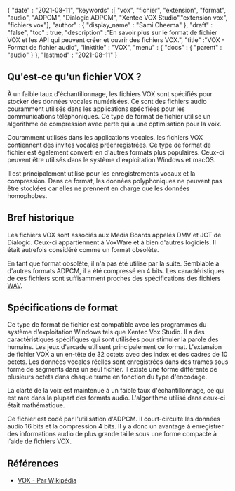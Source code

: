 {
  "date" : "2021-08-11",
  "keywords" :[ "vox", "fichier", "extension", "format", "audio", "ADPCM", "Dialogic ADPCM", "Xentec VOX Studio","extension vox", "fichiers vox"],
  "author" : {
    "display_name" : "Sami Cheema"
},
  "draft" : "false",
  "toc" : true,
  "description" :"En savoir plus sur le format de fichier VOX et les API qui peuvent créer et ouvrir des fichiers VOX.",
  "title" :"VOX - Format de fichier audio",
  "linktitle" : "VOX",
  "menu" : {
    "docs" : {
      "parent" : "audio"
}
},
  "lastmod" : "2021-08-11"
}

## Qu'est-ce qu'un fichier VOX ? ##

À un faible taux d'échantillonnage, les fichiers VOX sont spécifiés pour stocker des données vocales numérisées. Ce sont des fichiers audio couramment utilisés dans les applications spécifiées pour les communications téléphoniques. Ce type de format de fichier utilise un algorithme de compression avec perte qui a une optimisation pour la voix.

Couramment utilisés dans les applications vocales, les fichiers VOX contiennent des invites vocales préenregistrées. Ce type de format de fichier est également converti en d'autres formats plus populaires. Ceux-ci peuvent être utilisés dans le système d'exploitation Windows et macOS.

Il est principalement utilisé pour les enregistrements vocaux et la compression. Dans ce format, les données polyphoniques ne peuvent pas être stockées car elles ne prennent en charge que les données homophobes.



## Bref historique ##

Les fichiers VOX sont associés aux Media Boards appelés DMV et JCT de Dialogic. Ceux-ci appartiennent à VoxWare et à bien d'autres logiciels. Il était autrefois considéré comme un format obsolète.

En tant que format obsolète, il n'a pas été utilisé par la suite. Semblable à d'autres formats ADPCM, il a été compressé en 4 bits. Les caractéristiques de ces fichiers sont suffisamment proches des spécifications des fichiers [WAV](/fr/audio/wav/).


## Spécifications de format ##

Ce type de format de fichier est compatible avec les programmes du système d'exploitation Windows tels que Xentec Vox Studio. Il a des caractéristiques spécifiques qui sont utilisées pour stimuler la parole des humains. Les jeux d'arcade utilisent principalement ce format. L'extension de fichier VOX a un en-tête de 32 octets avec des index et des cadres de 10 octets. Les données vocales réelles sont enregistrées dans des trames sous forme de segments dans un seul fichier. Il existe une forme différente de plusieurs octets dans chaque trame en fonction du type d'encodage.

La clarté de la voix est maintenue à un faible taux d'échantillonnage, ce qui est rare dans la plupart des formats audio. L'algorithme utilisé dans ceux-ci était mathématique.

Ce fichier est codé par l'utilisation d'ADPCM. Il court-circuite les données audio 16 bits et la compression 4 bits. Il y a donc un avantage à enregistrer des informations audio de plus grande taille sous une forme compacte à l'aide de fichiers VOX.


## Références ##

* [VOX - Par Wikipédia](https://en.wikipedia.org/wiki/Dialogic_ADPCM)

